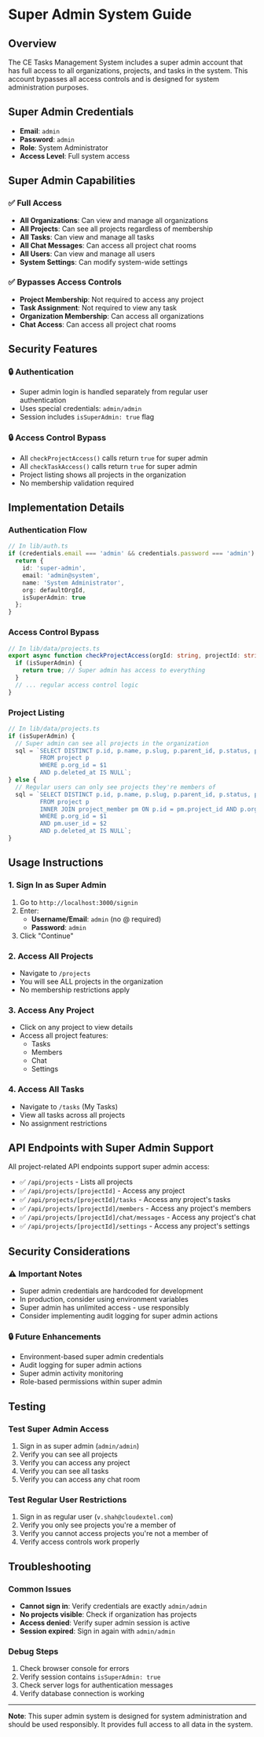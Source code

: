 # Super Admin System Guide

## Overview

The CE Tasks Management System includes a super admin account that has full access to all organizations, projects, and tasks in the system. This account bypasses all access controls and is designed for system administration purposes.

## Super Admin Credentials

- **Email**: `admin`
- **Password**: `admin`
- **Role**: System Administrator
- **Access Level**: Full system access

## Super Admin Capabilities

### ✅ **Full Access**
- **All Organizations**: Can view and manage all organizations
- **All Projects**: Can see all projects regardless of membership
- **All Tasks**: Can view and manage all tasks
- **All Chat Messages**: Can access all project chat rooms
- **All Users**: Can view and manage all users
- **System Settings**: Can modify system-wide settings

### ✅ **Bypasses Access Controls**
- **Project Membership**: Not required to access any project
- **Task Assignment**: Not required to view any task
- **Organization Membership**: Can access all organizations
- **Chat Access**: Can access all project chat rooms

## Security Features

### 🔒 **Authentication**
- Super admin login is handled separately from regular user authentication
- Uses special credentials: `admin/admin`
- Session includes `isSuperAdmin: true` flag

### 🔒 **Access Control Bypass**
- All `checkProjectAccess()` calls return `true` for super admin
- All `checkTaskAccess()` calls return `true` for super admin
- Project listing shows all projects in the organization
- No membership validation required

## Implementation Details

### **Authentication Flow**
```typescript
// In lib/auth.ts
if (credentials.email === 'admin' && credentials.password === 'admin') {
  return {
    id: 'super-admin',
    email: 'admin@system',
    name: 'System Administrator',
    org: defaultOrgId,
    isSuperAdmin: true
  };
}
```

### **Access Control Bypass**
```typescript
// In lib/data/projects.ts
export async function checkProjectAccess(orgId: string, projectId: string, userId: string, isSuperAdmin: boolean = false): Promise<boolean> {
  if (isSuperAdmin) {
    return true; // Super admin has access to everything
  }
  // ... regular access control logic
}
```

### **Project Listing**
```typescript
// In lib/data/projects.ts
if (isSuperAdmin) {
  // Super admin can see all projects in the organization
  sql = `SELECT DISTINCT p.id, p.name, p.slug, p.parent_id, p.status, p.start_at, p.end_at, p.severity, p.description, p.created_at
         FROM project p
         WHERE p.org_id = $1 
         AND p.deleted_at IS NULL`;
} else {
  // Regular users can only see projects they're members of
  sql = `SELECT DISTINCT p.id, p.name, p.slug, p.parent_id, p.status, p.start_at, p.end_at, p.severity, p.description, p.created_at
         FROM project p
         INNER JOIN project_member pm ON p.id = pm.project_id AND p.org_id = pm.org_id
         WHERE p.org_id = $1 
         AND pm.user_id = $2
         AND p.deleted_at IS NULL`;
}
```

## Usage Instructions

### **1. Sign In as Super Admin**
1. Go to `http://localhost:3000/signin`
2. Enter:
   - **Username/Email**: `admin` (no @ required)
   - **Password**: `admin`
3. Click "Continue"

### **2. Access All Projects**
- Navigate to `/projects`
- You will see ALL projects in the organization
- No membership restrictions apply

### **3. Access Any Project**
- Click on any project to view details
- Access all project features:
  - Tasks
  - Members
  - Chat
  - Settings

### **4. Access All Tasks**
- Navigate to `/tasks` (My Tasks)
- View all tasks across all projects
- No assignment restrictions

## API Endpoints with Super Admin Support

All project-related API endpoints support super admin access:

- ✅ `/api/projects` - Lists all projects
- ✅ `/api/projects/[projectId]` - Access any project
- ✅ `/api/projects/[projectId]/tasks` - Access any project's tasks
- ✅ `/api/projects/[projectId]/members` - Access any project's members
- ✅ `/api/projects/[projectId]/chat/messages` - Access any project's chat
- ✅ `/api/projects/[projectId]/settings` - Access any project's settings

## Security Considerations

### ⚠️ **Important Notes**
- Super admin credentials are hardcoded for development
- In production, consider using environment variables
- Super admin has unlimited access - use responsibly
- Consider implementing audit logging for super admin actions

### 🔒 **Future Enhancements**
- Environment-based super admin credentials
- Audit logging for super admin actions
- Super admin activity monitoring
- Role-based permissions within super admin

## Testing

### **Test Super Admin Access**
1. Sign in as super admin (`admin/admin`)
2. Verify you can see all projects
3. Verify you can access any project
4. Verify you can see all tasks
5. Verify you can access any chat room

### **Test Regular User Restrictions**
1. Sign in as regular user (`v.shah@cloudextel.com`)
2. Verify you only see projects you're a member of
3. Verify you cannot access projects you're not a member of
4. Verify access controls work properly

## Troubleshooting

### **Common Issues**
- **Cannot sign in**: Verify credentials are exactly `admin/admin`
- **No projects visible**: Check if organization has projects
- **Access denied**: Verify super admin session is active
- **Session expired**: Sign in again with `admin/admin`

### **Debug Steps**
1. Check browser console for errors
2. Verify session contains `isSuperAdmin: true`
3. Check server logs for authentication messages
4. Verify database connection is working

---

**Note**: This super admin system is designed for system administration and should be used responsibly. It provides full access to all data in the system.
